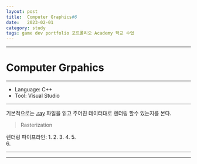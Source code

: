 ```yaml
---
layout: post
title:  Computer Graphics#6
date:   2023-02-01
category: study
tags: game dev portfolio 포트폴리오 Academy 학교 수업
---
```



---

# Computer Grpahics

---

- Language: C++
- Tool: Visual Studio

---

기본적으로는 [.ray](https://paulbourke.net/dataformats/rayshade/) 파일을 읽고
주어진 데이터대로 렌더링 할수 있는지를 본다.

> Rasterization


렌더링 파이프라인:
    1. 
    2. 
    3.
    4. 
    5.  
    6. 



---

---